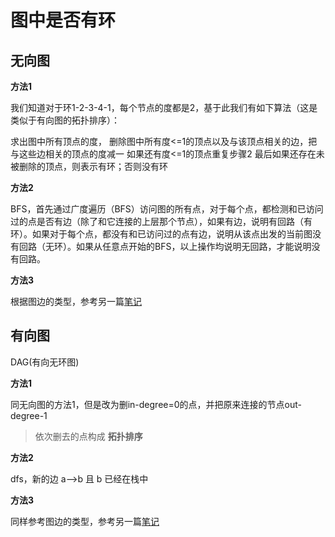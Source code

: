 # 图中是否有环

## 无向图

**方法1**

我们知道对于环1-2-3-4-1，每个节点的度都是2，基于此我们有如下算法（这是类似于有向图的拓扑排序）：

求出图中所有顶点的度，
删除图中所有度<=1的顶点以及与该顶点相关的边，把与这些边相关的顶点的度减一
如果还有度<=1的顶点重复步骤2
最后如果还存在未被删除的顶点，则表示有环；否则没有环

**方法2**

BFS，首先通过广度遍历（BFS）访问图的所有点，对于每个点，都检测和已访问过的点是否有边（除了和它连接的上层那个节点），如果有边，说明有回路（有环）。如果对于每个点，都没有和已访问过的点有边，说明从该点出发的当前图没有回路（无环）。如果从任意点开始的BFS，以上操作均说明无回路，才能说明没有回路。

**方法3**

根据图边的类型，参考另一篇[笔记](edgetype/edgetype.md)

## 有向图 

DAG(有向无环图)

**方法1**

同无向图的方法1，但是改为删in-degree=0的点，并把原来连接的节点out-degree-1

> 依次删去的点构成 **拓扑排序**

**方法2**

dfs，新的边 a-->b 且 b 已经在栈中



**方法3**

同样参考图边的类型，参考另一篇[笔记](edgetype/edgetype.md)



